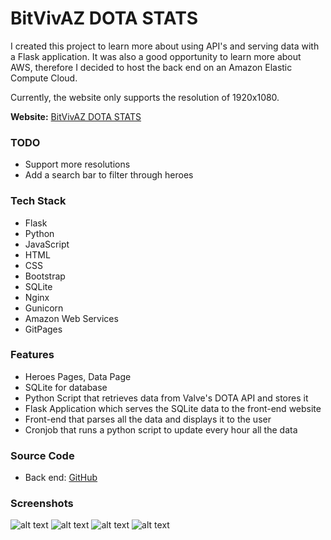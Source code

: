 # BitVivAZ DOTA STATS

I created this project to learn more about using API's and serving data with a Flask application. It was also a good opportunity to learn more about AWS, therefore I decided to host the back end on an Amazon Elastic Compute Cloud.

Currently, the website only supports the resolution of 1920x1080.

<b>Website:</b> [BitVivAZ DOTA STATS](https://bitvivaz.com/dota-stats/)

### TODO

- Support more resolutions
- Add a search bar to filter through heroes

### Tech Stack

- Flask
- Python
- JavaScript
- HTML
- CSS
- Bootstrap
- SQLite
- Nginx
- Gunicorn
- Amazon Web Services
- GitPages

### Features

- Heroes Pages, Data Page
- SQLite for database
- Python Script that retrieves data from Valve's DOTA API and stores it
- Flask Application which serves the SQLite data to the front-end website
- Front-end that parses all the data and displays it to the user
- Cronjob that runs a python script to update every hour all the data

### Source Code

- Back end: [GitHub](https://github.com/bitVivAZ/dota-stats-backend)

### Screenshots
![alt text][Welcome Page]
![alt text][Oracle]
![alt text][Axe]
![alt text][Pudge]

[Welcome Page]: https://bitvivaz.com/personal/assets/webdev/dotastats/images/homepage.png "Home Page"
[Oracle]: https://bitvivaz.com/personal/assets/webdev/dotastats/images/oracle.png "Oracle"
[Axe]: https://bitvivaz.com/personal/assets/webdev/dotastats/images/axe.png "Axe"
[Pudge]: https://bitvivaz.com/personal/assets/webdev/dotastats/images/pudge.png "Pudge"
